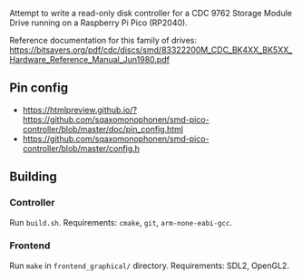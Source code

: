 Attempt to write a read-only disk controller for a CDC 9762 Storage Module
Drive running on a Raspberry Pi Pico (RP2040).

Reference documentation for this family of drives:
https://bitsavers.org/pdf/cdc/discs/smd/83322200M_CDC_BK4XX_BK5XX_Hardware_Reference_Manual_Jun1980.pdf


## Pin config
 - https://htmlpreview.github.io/?https://github.com/sqaxomonophonen/smd-pico-controller/blob/master/doc/pin_config.html
 - https://github.com/sqaxomonophonen/smd-pico-controller/blob/master/config.h


## Building

### Controller
Run `build.sh`. Requirements: `cmake`, `git`, `arm-none-eabi-gcc`.

### Frontend
Run `make` in `frontend_graphical/` directory. Requirements: SDL2, OpenGL2.

